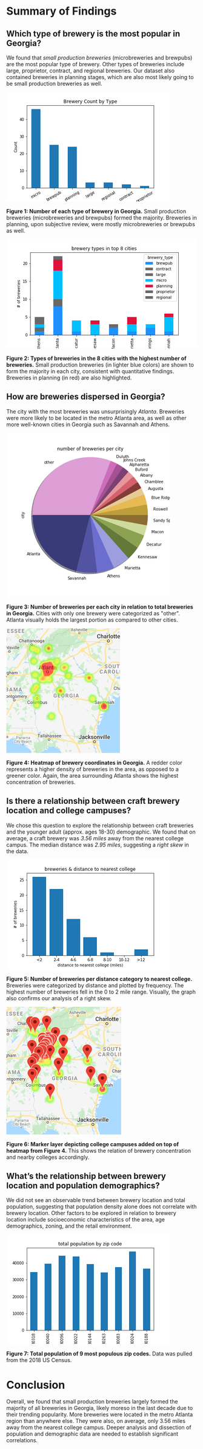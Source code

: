 # Summary of Findings

## Which type of brewery is the most popular in Georgia?

We found that _small production breweries_ (microbreweries and brewpubs) are the most popular type of brewery.
Other types of breweries include large, proprietor, contract, and regional breweries.
Our dataset also contained breweries in planning stages, which are also most likely going to be small production breweries as well.

![fig1](output/bar1.png)

**Figure 1: Number of each type of brewery in Georgia.** Small production breweries (microbreweries and brewpubs) formed the majority. Breweries in planning, upon subjective review, were mostly microbreweries or brewpubs as well.

![fig2](output/stacked_bar_chart.png)

**Figure 2: Types of breweries in the 8 cities with the highest number of breweries.** Small production breweries (in lighter blue colors) are shown to form the majority in each city, consistent with quantitative findings. Breweries in planning (in red) are also highlighted.

## How are breweries dispersed in Georgia?

The city with the most breweries was unsurprisingly _Atlanta_.
Breweries were more likely to be located in the metro Atlanta area, as well as other more well-known cities in Georgia such as Savannah and Athens.

![fig3](output/city_pie_chart.png)

**Figure 3: Number of breweries per each city in relation to total breweries in Georgia.** Cities with only one brewery were categorized as "other". Atlanta visually holds the largest portion as compared to other cities.

![fig4](output/map1.png)

**Figure 4: Heatmap of brewery coordinates in Georgia.** A redder color represents a higher density of breweries in the area, as opposed to a greener color. Again, the area surrounding Atlanta shows the highest concentration of breweries.

## Is there a relationship between craft brewery location and college campuses?

We chose this question to explore the relationship between craft breweries and the younger adult (approx. ages 18-30) demographic. We found that on average, a craft brewery was _3.56 miles_ away from the nearest college campus. The median distance was _2.95 miles_, suggesting a _right skew_ in the data.

![fig5](output/college_bar_chart.png)

**Figure 5: Number of breweries per distance category to nearest college.** Breweries were categorized by distance and plotted by frequency. The highest number of breweries fell in the 0 to 2 mile range. Visually, the graph also confirms our analysis of a right skew.

![fig6](output/map2.png)

**Figure 6: Marker layer depicting college campuses added on top of heatmap from Figure 4.** This shows the relation of brewery concentration and nearby colleges accordingly.

## What’s the relationship between brewery location and population demographics?

We did not see an observable trend between brewery location and total population, suggesting that population density alone does not correlate with brewery location. Other factors to be explored in relation to brewery location include socioeconomic characteristics of the area, age demographics, zoning, and the retail environment.

![fig7](output/zipcode_bar_chart.png)

**Figure 7: Total population of 9 most populous zip codes.** Data was pulled from the 2018 US Census.

# Conclusion
Overall, we found that small production breweries largely formed the majority of all breweries in Georgia, likely moreso in the last decade due to their trending popularity. More breweries were located in the metro Atlanta region than anywhere else. They were also, on average, only 3.56 miles away from the nearest college campus. Deeper analysis and dissection of population and demographic data are needed to establish significant correlations.
